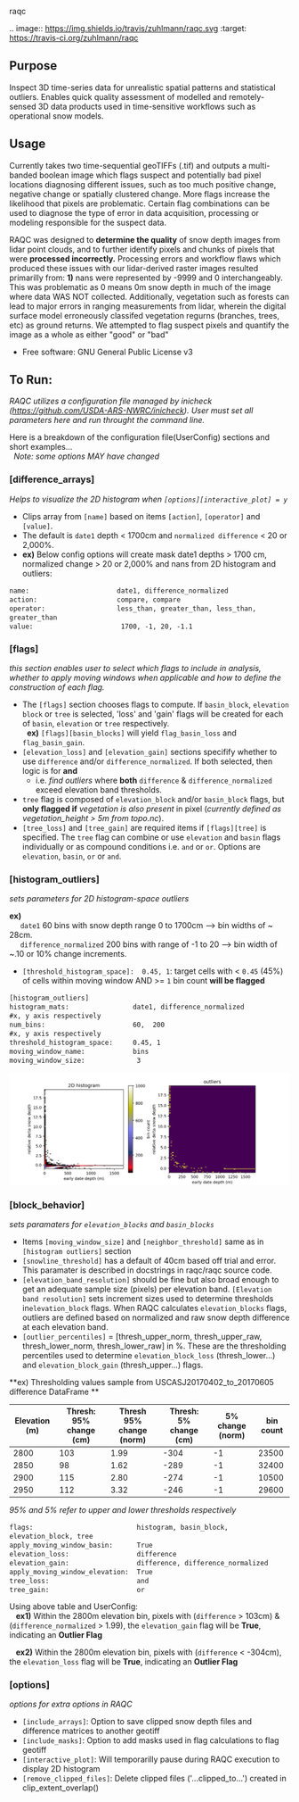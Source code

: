 raqc

.. image:: https://img.shields.io/travis/zuhlmann/raqc.svg
        :target: https://travis-ci.org/zuhlmann/raqc

Purpose
-------
Inspect 3D time-series data for unrealistic spatial patterns and statistical outliers. Enables quick quality assessment of modelled and remotely-sensed 3D data products used in time-sensitive workflows such as operational snow models.

Usage
-----
Currently takes two time-sequential geoTIFFs (.tif) and outputs a multi-banded boolean image which flags suspect and potentially bad pixel locations diagnosing different issues, such as too much positive change, negative change or spatially clustered change. More flags increase the likelihood that pixels are problematic. Certain flag combinations can be used to diagnose the type of error in data acquisition, processing or modeling responsible for the suspect data.

RAQC was designed to **determine the quality** of snow depth images from lidar point clouds, and to further identify pixels and chunks of pixels that were **processed incorrectly.**  Processing errors and workflow flaws which produced these issues with our lidar-derived raster images resulted primarilly from: **1)** nans were represented by -9999 and 0 interchangeably.  This was problematic as 0 means 0m snow depth in much of the image where data WAS NOT collected.  Additionally, vegetation such as forests can lead to major errors in ranging measurements from lidar, wherein the digital surface model erroneously classifed vegetation regurns (branches, trees, etc) as ground returns.  We attempted to flag suspect pixels and quantify the image as a whole as either "good" or "bad"

* Free software: GNU General Public License v3

To Run:
--------
<i>RAQC utilizes a configuration file managed by inicheck (https://github.com/USDA-ARS-NWRC/inicheck).  User must set all parameters here and run throught the command line.</i>

Here is a breakdown of the configuration file(UserConfig) sections and short examples...  
&nbsp;&nbsp;<i>Note: some options MAY have changed</i>  
### [difference_arrays]  
<i>Helps to visualize the 2D histogram when ```[options][interactive_plot] = y```</i>  
- Clips array from ```[name]``` based on items ```[action]```, ```[operator]``` and ```[value]```.  
- The default is ```date1``` depth < 1700cm and ```normalized difference``` < 20 or 2,000%.
-  **ex)** Below config options will create mask date1 depths > 1700 cm, normalized change > 20 or 2,000% and nans from 2D histogram and outliers:  

```[difference_arrays]
name:                      date1, difference_normalized
action:                    compare, compare
operator:                  less_than, greater_than, less_than, greater_than
value:                      1700, -1, 20, -1.1
``` 

### [flags]
<i>this section enables user to select which flags to include in analysis, whether to apply moving windows when applicable and how to define the construction of each flag.</i>
- The ```[flags]``` section chooses flags to compute.  If ```basin_block```, ```elevation block``` or ```tree``` is selected, 'loss' and 'gain' flags will be created for each of ```basin```, ```elevation``` or ```tree``` respectively.  
&nbsp;&nbsp;**ex)** ```[flags][basin_blocks]``` will yield ```flag_basin_loss``` and ```flag_basin_gain```.
- ```[elevation_loss]``` and ```[elevation_gain]``` sections specifify whether to use ```difference``` and/or ```difference_normalized```.  If both selected, then logic is for **and** 
    - i.e. <i>find outliers</i> where **both** ```difference``` & ```difference_normalized``` exceed elevation band thresholds.
- ```tree``` flag is composed of ```elevation_block``` and/or ```basin_block``` flags, but **only flagged if** <i>vegetation is also present</i> in pixel (<i>currently defined as vegetation_height > 5m from topo.nc</i>).
- ```[tree_loss]``` and ```[tree_gain]``` are required items if ```[flags][tree]``` is specified.  The ```tree``` flag can combine or use ```elevation``` and ```basin``` flags individually or as compound conditions i.e. ```and``` or ```or```.  Options are ```elevation```, ```basin```, ```or``` or ```and```.  

### [histogram_outliers]
<i>sets parameters for 2D histogram-space outliers</i>  

**ex)**  
&nbsp;&nbsp;&nbsp;&nbsp;&nbsp;```date1``` 60 bins with snow depth range 0 to 1700cm --> bin widths of ~ 28cm.  
&nbsp;&nbsp;&nbsp;&nbsp;&nbsp;```difference_normalized``` 200 bins with range of -1 to 20 --> bin width of ~.10 or 10% change increments.
- ```[threshold_histogram_space]:  0.45, 1```: target cells with < ```0.45``` (45%) of cells within moving window AND >= ```1``` bin count **will be flagged**
```
[histogram_outliers]
histogram_mats:                date1, difference_normalized         #x, y axis respectively
num_bins:                      60,  200                             #x, y axis respectively
threshold_histogram_space:     0.45, 1
moving_window_name:            bins
moving_window_size:             3
```
![image](https://raw.githubusercontent.com/USDA-ARS-NWRC/raqc/devel/docs/placeholder_histogram.png)

### [block_behavior]
<i> sets paramaters for ```elevation_blocks``` and ```basin_blocks```</i>
- Items ```[moving_window_size]``` and ```[neighbor_threshold]``` same as in ```[histogram outliers]``` section
- ```[snowline_threshold]``` has a default of 40cm based off trial and error.  This paramater is described in docstrings in raqc/raqc source code.
- ```[elevation_band_resolution]``` should be fine but also broad enough to get an adequate sample size (pixels) per elevation band.  ```[Elevation band resolution]``` sets increment sizes used to determine thresholds in```elevation_block``` flags.  When RAQC calculates ```elevation_blocks``` flags, outliers are defined based on normalized and raw snow depth difference at each elevation band.
- ```[outlier_percentiles]``` = [thresh_upper_norm, thresh_upper_raw, thresh_lower_norm, thresh_lower_raw] in %.  These are the thresholding percentiles used to determine ```elevation_block_loss``` (thresh_lower...) and ```elevation_block_gain``` (thresh_upper...) flags.

**ex) Thresholding values sample from USCASJ20170402_to_20170605 difference DataFrame **

| **Elevation (m)** | **Thresh: 95% change (cm)** | **Thresh 95% change (norm)** | **Thresh: 5% change (cm)** | **5% change (norm)** |  **bin count** |
| --- | --- | --- | --- | --- | --- |
| 2800 | 103 | 1.99 | -304 | -1 | 23500 |
| 2850 | 98 | 1.62 | -289 | -1 | 32400 |
| 2900 | 115 | 2.80 | -274 | -1 | 10500 |
| 2950 | 112 | 3.32 | -246 | -1 | 29600 |

<i>95% and 5% refer to upper and lower thresholds respectively</i>

```[flags]
flags:                          histogram, basin_block, elevation_block, tree
apply_moving_window_basin:      True
elevation_loss:                 difference
elevation_gain:                 difference, difference_normalized
apply_moving_window_elevation:  True
tree_loss:                      and
tree_gain:                      or
```
Using above table and UserConfig:  
&nbsp;&nbsp; **ex1)** Within the 2800m elevation bin, pixels with (```difference``` > 103cm) & (```difference_normalized``` > 1.99), the ```elevation_gain``` flag will be **True**, indicating an **Outlier Flag**

&nbsp;&nbsp; **ex2)** Within the 2800m elevation bin, pixels with (```difference``` < -304cm), the ```elevation_loss``` flag will be **True**, indicating an **Outlier Flag**

### [options]
<i>options for extra options in RAQC</i>
- ```[include_arrays]```:  Option to save clipped snow depth files and difference matrices to another geotiff
- ```[include_masks]```: Option to add masks used in flag calculations to flag geotiff  
- ```[interactive_plot]```: Will temporarilly pause during RAQC execution to display 2D histogram  
- ```[remove_clipped_files]```: Delete clipped files ('...clipped_to...') created in clip_extent_overlap() 




